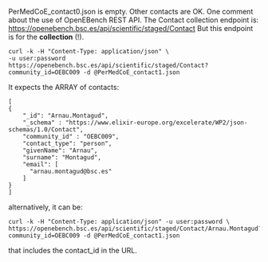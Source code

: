PerMedCoE_contact0.json is empty.
Other contacts are OK. One comment about the use of OpenEBench REST API.
The Contact collection endpoint is:
https://openebench.bsc.es/api/scientific/staged/Contact
But this endpoint is for the **collection** (!).
~~~shell
curl -k -H "Content-Type: application/json" \
-u user:password https://openebench.bsc.es/api/scientific/staged/Contact?community_id=OEBC009 -d @PerMedCoE_contact1.json
~~~
It expects the ARRAY of contacts:

~~~shell
[
{
    "_id": "Arnau.Montagud",
    "_schema" : "https://www.elixir-europe.org/excelerate/WP2/json-schemas/1.0/Contact",
    "community_id" : "OEBC009",
    "contact_type": "person",
    "givenName": "Arnau",
    "surname": "Montagud",
    "email": [
      "arnau.montagud@bsc.es"
    ]
}
]
~~~
alternatively, it can be:
~~~shell
curl -k -H "Content-Type: application/json" -u user:password \
https://openebench.bsc.es/api/scientific/staged/Contact/Arnau.Montagud?community_id=OEBC009 -d @PerMedCoE_contact1.json
~~~
that includes the contact_id in the URL.
